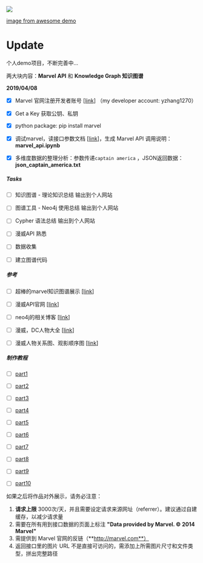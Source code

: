 ![](https://github.com/YZHANG1270/Marvel_KnowledgeGraph/blob/master/img/hero.png?raw=true)

[image from awesome demo](https://graphics.straitstimes.com/STI/STIMEDIA/Interactives/2018/04/marvel-cinematic-universe-whos-who-interactive/index.html)



# Update

个人demo项目，不断完善中...

两大块内容：**Marvel API**  和  **Knowledge Graph 知识图谱** 



**2019/04/08** 

- [x] Marvel 官网注册开发者账号 [[link](https://developer.marvel.com/)] （my developer account: yzhang1270）
- [x] Get a Key 获取公钥、私钥
- [x] python package: pip install marvel
- [x] 调试marvel，读接口参数文档 [[link](https://developer.marvel.com/docs)]，生成 Marvel API 调用说明：**marvel_api.ipynb** 
- [x] 多维度数据的整理分析：参数传递```captain america``` ，JSON返回数据：**json_captain_america.txt** 



##### Tasks

- [ ] 知识图谱 - 理论知识总结	输出到个人网站
- [ ] 图谱工具 - Neo4j 使用总结	输出到个人网站
- [ ] Cypher 语法总结	输出到个人网站
- [ ] 漫威API 熟悉
- [ ] 数据收集
- [ ] 建立图谱代码



##### 参考

- [ ] 超棒的marvel知识图谱展示 [[link](https://graphics.straitstimes.com/STI/STIMEDIA/Interactives/2018/04/marvel-cinematic-universe-whos-who-interactive/index.html)]
- [ ] 漫威API官网 [[link](https://developer.marvel.com/)]
- [ ] neo4j的相关博客 [[link](https://tbgraph.wordpress.com/)]
- [ ] 漫威，DC人物大全 [[link](https://www.douban.com/note/436744247/)] 
- [ ] 漫威人物关系图、观影顺序图 [[link](http://www.360doc.com/content/16/0528/19/29576369_563071456.shtml)]



##### 制作教程

- [ ] [part1](https://medium.com/neo4j/create-a-data-marvel-develop-a-full-stack-application-with-spring-and-neo4j-part-1-350f0f7e6609) 
- [ ] [part2](https://medium.com/neo4j/create-a-data-marvel-develop-a-full-stack-application-with-spring-and-neo4j-part-2-12186b929cb2?sk=dc964e4bf6496141730dde704bcabb47) 
- [ ] [part3](https://medium.com/neo4j/create-a-data-marvel-develop-a-full-stack-application-with-spring-and-neo4j-part-3-3ac3380e0edb) 
- [ ] [part4](https://medium.com/neo4j/create-a-data-marvel-part-4-how-to-design-the-application-874ba6ea08a5) 
- [ ] [part5](https://medium.com/neo4j/create-a-data-marvel-part-5-writing-the-domain-classes-27a39ab0666a) 
- [ ] [part6](https://medium.com/neo4j/create-a-data-marvel-part-6-developing-more-entities-be5aeab1817a) 
- [ ] [part7](https://medium.com/neo4j/create-a-data-marvel-part-7-connecting-the-graph-bc7ed9e2b843) 
- [ ] [part8](https://medium.com/neo4j/create-a-data-marvel-part-8-controlling-and-servicing-our-comic-endpoints-4dd08b81e0e) 
- [ ] [part9](https://medium.com/neo4j/create-a-data-marvel-part-9-building-the-webpage-for-comics-1ceb26f8a5be) 
- [ ] [part10](https://medium.com/neo4j/creating-a-data-marvel-part-10-lessons-and-resources-8ffb5bf0ad1) 



如果之后将作品对外展示，请务必注意：

1. **请求上限** 3000次/天，并且需要设定请求来源网址（referrer）。建议通过自建缓存，以减少请求量
2. 需要在所有用到接口数据的页面上标注 **"Data provided by Marvel. © 2014 Marvel"**
3. 需提供到 Marvel 官网的反链（**http://marvel.com**）
4. 返回接口里的图片 URL 不是直接可访问的，需添加上所需图片尺寸和文件类型，拼出完整路径